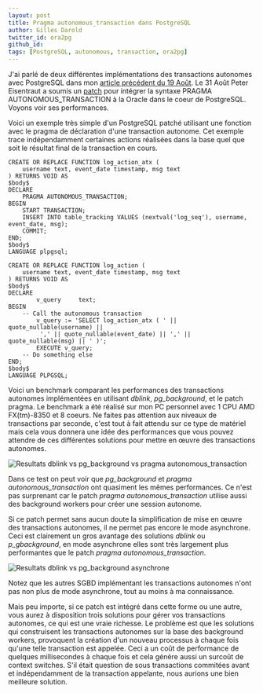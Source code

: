 ```yaml
---
layout: post
title: Pragma autonomous_transaction dans PostgreSQL
author: Gilles Darold
twitter_id: ora2pg
github_id:
tags: [PostgreSQL, autonomous, transaction, ora2pg]
---
```


J'ai parlé de deux différentes implémentations des transactions autonomes
avec PostgreSQL dans mon [article précédent du 19 Août](http://blog.dalibo.com/2016/08/19/Support_des_transactions_autonomes_dans_PostgreSQL.html). Le 31 Août Peter Eisentraut a soumis un [patch](https://www.postgresql.org/message-id/659a2fce-b6ee-06de-05c0-c8ed6a01979e@2ndquadrant.com) pour intégrer la syntaxe
PRAGMA AUTONOMOUS_TRANSACTION à la Oracle dans le coeur de PostgreSQL.
Voyons voir ses performances.

<!--MORE-->

Voici un exemple très simple d'un PostgreSQL patché utilisant une
fonction avec le pragma de déclaration d'une transaction autonome.
Cet exemple trace indépendamment certaines actions réalisées dans
la base  quel que soit le résultat final de la transaction en cours.

```
CREATE OR REPLACE FUNCTION log_action_atx (
	username text, event_date timestamp, msg text
) RETURNS VOID AS
$body$
DECLARE
	PRAGMA AUTONOMOUS_TRANSACTION;
BEGIN
	START TRANSACTION;
	INSERT INTO table_tracking VALUES (nextval('log_seq'), username, event_date, msg);
	COMMIT;
END;
$body$
LANGUAGE plpgsql;

CREATE OR REPLACE FUNCTION log_action (
	username text, event_date timestamp, msg text
) RETURNS VOID AS
$body$
DECLARE
        v_query     text;
BEGIN
	-- Call the autonomous transaction
        v_query := 'SELECT log_action_atx ( ' || quote_nullable(username) ||
		 ',' || quote_nullable(event_date) || ',' || quote_nullable(msg) || ' )';
        EXECUTE v_query;
	-- Do something else
END;
$body$
LANGUAGE PLPGSQL;
```

Voici un benchmark comparant les performances des transactions autonomes
implémentées en utilisant *dblink*, *pg_background*, et le patch pragma.
Le benchmark a été réalisé sur mon PC personnel avec 1 CPU AMD FX(tm)-8350
et 8 coeurs. Ne faites pas attention aux niveaux de transactions par seconde,
c'est tout à fait attendu sur ce type de matériel mais cela vous donnera
une idée des performances que vous pouvez attendre de ces différentes solutions
pour mettre en œuvre des transactions autonomes.

<img src="http://blog.dalibo.com/assets/media/dblink_pg_background_pragma_autonomous.png" title="Resultats dblink vs pg_background vs pragma autonomous_transaction"/>

Dans ce test on peut voir que *pg_background* et *pragma autonomous_transaction*
ont quasiment les mêmes performances. Ce n'est pas surprenant car le patch
*pragma autonomous_transaction* utilise aussi des background workers pour créer
une session autonome.

Si ce patch permet sans aucun doute la simplification de mise en œuvre des
transactions autonomes, il ne permet pas encore le mode asynchrone. Ceci est
clairement un gros avantage des solutions *dblink* ou *p_gbackground*, en mode
asynchrone elles sont très largement plus performantes que le patch *pragma autonomous_transaction*.

<img src="http://blog.dalibo.com/assets/media/dblink_vs_pg_background_async2.png" title="Resultats dblink vs pg_background asynchrone"/>

Notez que les autres SGBD implémentant les transactions autonomes n'ont
pas non plus de mode asynchrone, tout au moins à ma connaissance.

Mais peu importe, si ce patch est intégré dans cette forme ou une autre,
vous aurez à disposition trois solutions pour gérer vos transactions autonomes,
ce qui est une vraie richesse. Le problème est que les solutions qui
construisent les transactions autonomes sur la base des background workers,
provoquent la création d'un nouveau processus à chaque fois qu'une telle transaction
est appelée. Ceci a un coût de performance de quelques millisecondes à
chaque fois et cela génère aussi un surcoût de context switches. S'il
était question de sous transactions commitées avant et indépendamment
de la transaction appelante, nous aurions une bien meilleure solution.

